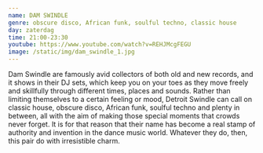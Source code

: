 ```yaml
---
name: DAM SWINDLE
genre: obscure disco, African funk, soulful techno, classic house
day: zaterdag
time: 21:00-23:30
youtube: https://www.youtube.com/watch?v=REHJMcgFEGU
image: /static/img/dam_swindle_1.jpg
---
```

Dam Swindle are famously avid collectors of both old and new records, and it shows in their DJ sets,
which keep you on your toes as they move freely and skillfully through different times, places and sounds.
Rather than limiting themselves to a certain feeling or mood, Detroit Swindle can call on classic house,
obscure disco, African funk, soulful techno and plenty in between, all with the aim of making those special
moments that crowds never forget. It is for that reason that their name has become a real stamp of
authority and invention in the dance music world. Whatever they do, then, this pair do with irresistible
charm.